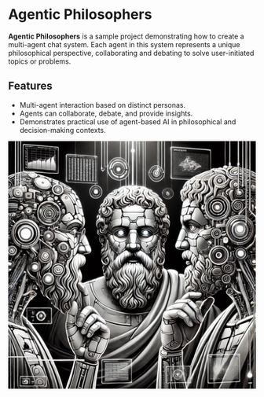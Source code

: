 # Agentic Philosophers

**Agentic Philosophers** is a sample project demonstrating how to create a multi-agent chat system. Each agent in this system represents a unique philosophical perspective, collaborating and debating to solve user-initiated topics or problems.

## Features
- Multi-agent interaction based on distinct personas.
- Agents can collaborate, debate, and provide insights.
- Demonstrates practical use of agent-based AI in philosophical and decision-making contexts.

![Philosopher Agents](Images/PhilosopherAgents.jpg)
